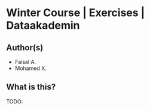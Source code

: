 # Winter Course | Exercises | Dataakademin

## Author(s)

- Faisal A.
- Mohamed X.

## What is this?

TODO:

